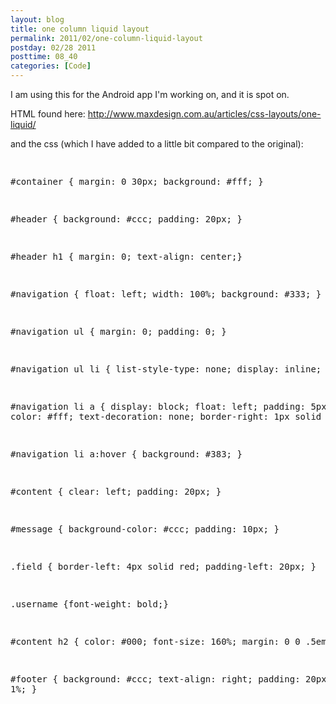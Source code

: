 ```yaml
---
layout: blog
title: one column liquid layout
permalink: 2011/02/one-column-liquid-layout
postday: 02/28 2011
posttime: 08_40
categories: [Code]
---
```


<p>I am using this for the Android app I&#039;m working on, and it is spot on.</p>
<p>HTML found here: <a href="http://www.maxdesign.com.au/articles/css-layouts/one-liquid/" title="http://www.maxdesign.com.au/articles/css-layouts/one-liquid/">http://www.maxdesign.com.au/articles/css-layouts/one-liquid/</a></p>
<p>and the css (which I have added to a little bit compared to the original):</p>
<pre>

#container
{
	margin: 0 30px;
	background: #fff;
}

#header
{
	background: #ccc;
	padding: 20px;
}

#header h1 { margin: 0; text-align: center;}

#navigation
{
	float: left;
	width: 100%;
	background: #333;
}

#navigation ul
{
	margin: 0;
	padding: 0;
}

#navigation ul li
{
	list-style-type: none;
	display: inline;
}

#navigation li a
{
	display: block;
	float: left;
	padding: 5px 10px;
	color: #fff;
	text-decoration: none;
	border-right: 1px solid #fff;
}

#navigation li a:hover { background: #383; }

#content
{
	clear: left;
	padding: 20px;
}

#message
{
	background-color: #ccc;
	padding: 10px;
}

.field
{
	border-left: 4px solid red;
	padding-left: 20px;
}

.username {font-weight: bold;}

#content h2
{
	color: #000;
	font-size: 160%;
	margin: 0 0 .5em;
}

#footer
{
	background: #ccc;
	text-align: right;
	padding: 20px;
	height: 1%;
}

</pre>
